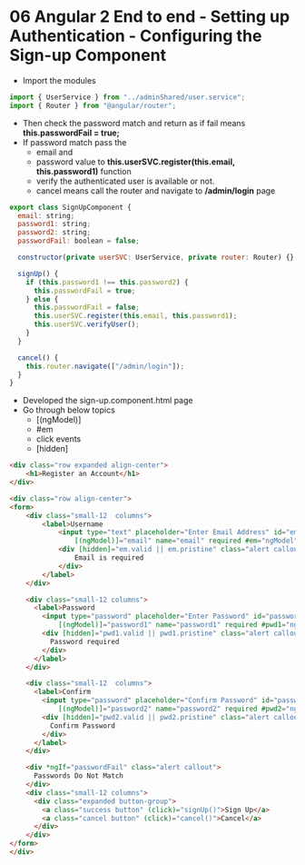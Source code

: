 # 06 Angular 2 End to end - Setting up Authentication - Configuring the Sign-up Component

- Import the modules

```javascript
import { UserService } from "../adminShared/user.service";
import { Router } from "@angular/router";
```

- Then check the password match and return as if fail means **this.passwordFail = true;**
- If password match pass the
	- email and
	- password value to **this.userSVC.register(this.email, this.password1)** function
	- verify the authenticated user is available or not.
	- cancel means call the router and navigate to **/admin/login** page

```javascript
export class SignUpComponent {
  email: string;
  password1: string;
  password2: string;
  passwordFail: boolean = false;

  constructor(private userSVC: UserService, private router: Router) {}

  signUp() {
    if (this.password1 !== this.password2) {
      this.passwordFail = true;
    } else {
      this.passwordFail = false;
      this.userSVC.register(this.email, this.password1);
      this.userSVC.verifyUser();
    }
  }

  cancel() {
    this.router.navigate(["/admin/login"]);
  }
}
```

- Developed the sign-up.component.html page
- Go through below topics
	- [(ngModel)]
	- #em
	- click events
	- [hidden]

```html
<div class="row expanded align-center">
    <h1>Register an Account</h1>
</div>

<div class="row align-center">
<form>
    <div class="small-12  columns">
        <label>Username
            <input type="text" placeholder="Enter Email Address" id="email"
                [(ngModel)]="email" name="email" required #em="ngModel">
            <div [hidden]="em.valid || em.pristine" class="alert callout">
                Email is required
            </div>
        </label>
    </div>

    <div class="small-12 columns">
      <label>Password
        <input type="password" placeholder="Enter Password" id="password1"
            [(ngModel)]="password1" name="password1" required #pwd1="ngModel">
        <div [hidden]="pwd1.valid || pwd1.pristine" class="alert callout">
          Password required
        </div>
      </label>
    </div>

    <div class="small-12  columns">
      <label>Confirm
        <input type="password" placeholder="Confirm Password" id="password2"
            [(ngModel)]="password2" name="password2" required #pwd2="ngModel">
        <div [hidden]="pwd2.valid || pwd2.pristine" class="alert callout">
          Confirm Password
        </div>
      </label>
    </div>

    <div *ngIf="passwordFail" class="alert callout">
      Passwords Do Not Match
    </div>
    <div class="small-12 columns">
      <div class="expanded button-group">
        <a class="success button" (click)="signUp()">Sign Up</a>
        <a class="cancel button" (click)="cancel()">Cancel</a>
      </div>
    </div>
</form>
</div>

```